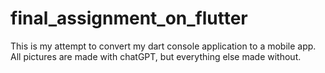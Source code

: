 # final_assignment_on_flutter

This is my attempt to convert my dart console application to a mobile app.
All pictures are made with chatGPT, but everything else made without.